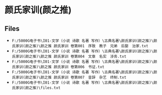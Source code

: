 # 颜氏家训(颜之推)

## Files

- `F:/5000G电子书\I01-文学（小说 诗歌 名著 写作）\古典名著\颜氏家训(颜之推)\颜氏家训(颜之推)\颜之推 颜氏家训 卷第001　序致　教子　兄弟　后娶　治家.txt`
- `F:/5000G电子书\I01-文学（小说 诗歌 名著 写作）\古典名著\颜氏家训(颜之推)\颜氏家训(颜之推)\颜之推 颜氏家训 卷第004　文章　名实　涉务.txt`
- `F:/5000G电子书\I01-文学（小说 诗歌 名著 写作）\古典名著\颜氏家训(颜之推)\颜氏家训(颜之推)\颜之推 颜氏家训 卷第006　书证.txt`
- `F:/5000G电子书\I01-文学（小说 诗歌 名著 写作）\古典名著\颜氏家训(颜之推)\颜氏家训(颜之推)\颜之推 颜氏家训 卷第007　音辞　杂艺　终制.txt`
- `F:/5000G电子书\I01-文学（小说 诗歌 名著 写作）\古典名著\颜氏家训(颜之推)\颜氏家训(颜之推)\files.txt`
